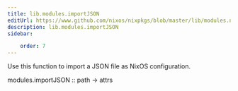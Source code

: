```yaml
---
title: lib.modules.importJSON
editUrl: https://www.github.com/nixos/nixpkgs/blob/master/lib/modules.nix#L1317C16
description: lib.modules.importJSON
sidebar:

    order: 7
---
```


Use this function to import a JSON file as NixOS configuration.

modules.importJSON :: path -> attrs



